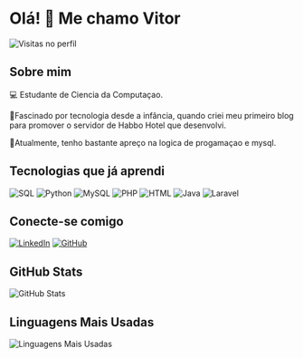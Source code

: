 # Olá! 👋 Me chamo Vitor 

![Visitas no perfil](https://komarev.com/ghpvc/?username=seu-usuario&color=blue)

## Sobre mim
💻 Estudante de Ciencia da Computaçao.

📌Fascinado por tecnologia desde a infância, quando criei meu primeiro blog para promover o servidor de Habbo Hotel que desenvolvi.

📌Atualmente, tenho bastante apreço na logica de progamaçao e mysql.

## Tecnologias que já aprendi
![SQL](https://img.shields.io/badge/-SQL-333333?style=flat&logo=MySQL)
![Python](https://img.shields.io/badge/-Python-333333?style=flat&logo=python)
![MySQL](https://img.shields.io/badge/-MySQL-333333?style=flat&logo=MySQL)
![PHP](https://img.shields.io/badge/-PHP-333333?style=flat&logo=php)
![HTML](https://img.shields.io/badge/-HTML-333333?style=flat&logo=html5)
![Java](https://img.shields.io/badge/-Java-333333?style=flat&logo=java)
![Laravel](https://img.shields.io/badge/-Laravel-333333?style=flat&logo=laravel)

## Conecte-se comigo
[![LinkedIn](https://img.shields.io/badge/-LinkedIn-blue?style=flat&logo=Linkedin&logoColor=white)](https://www.linkedin.com/in/vitor-hugo-30531824a/)
[![GitHub](https://img.shields.io/badge/-GitHub-333333?style=flat&logo=github&logoColor=white)](https://github.com/vitorH1)

## GitHub Stats
![GitHub Stats](https://github-readme-stats.vercel.app/api?username=vitorH1&show_icons=true&theme=radical)

## Linguagens Mais Usadas
![Linguagens Mais Usadas](https://github-readme-stats.vercel.app/api/top-langs/?username=vitorH1&layout=compact&theme=radical)



